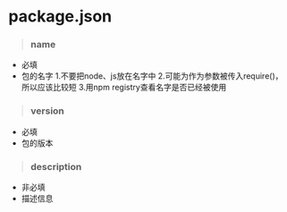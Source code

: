 # package.json
> ### name
- 必填
- 包的名字
1.不要把node、js放在名字中
2.可能为作为参数被传入require()，所以应该比较短
3.用npm registry查看名字是否已经被使用

> ### version
- 必填
- 包的版本

> ### description
- 非必填
- 描述信息
